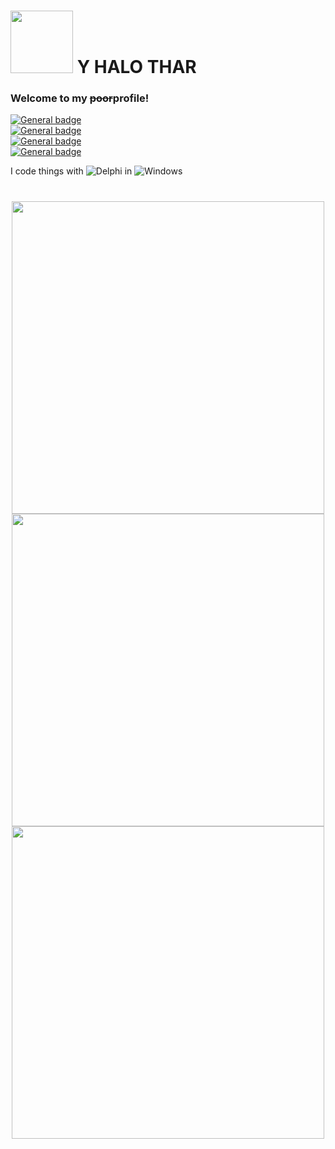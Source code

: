 # <img height="100" width="100" src="https://slackmojis.com/emojis/7421-typingcat/download" /> Y HALO THAR

### Welcome to my ~~poor~~profile!

[![General badge](https://img.shields.io/badge/Name:-Massimo%20Potere-blueviolet.svg)](https://shields.io/) <br/>
[![General badge](https://img.shields.io/badge/Age:-38-blueviolet.svg)](https://shields.io/) <br/>
[![General badge](https://img.shields.io/badge/From:-🇮🇹-blueviolet.svg)](https://shields.io/) <br/>
[![General badge](https://img.shields.io/badge/Favorite%20food:-🍕-blueviolet.svg)](https://shields.io/) <br/>

<p>I code things with <img src="https://img.shields.io/badge/Delphi-EE1F35.svg?logo=Delphi&logoColor=white&style=flat-square" alt="Delphi" /> in <img src="https://img.shields.io/badge/Windows-0078D6.svg?logo=Windows&logoColor=white&style=flat-square" alt="Windows" /> </p>

#

<p align="center">
  <img width="500" src="https://github-readme-stats.vercel.app/api?username=MassimoPotere&count_private=true&include_all_commits=true&theme=github_dark" /><br />
  <img width="500" src="https://github-profile-summary-cards.vercel.app/api/cards/profile-details?username=MassimoPotere&count_private=true&include_all_commits=true&theme=github_dark" /><br />
  <img width="500" src="https://github-readme-stats.vercel.app/api/top-langs/?username=MassimoPotere&layout=compact&theme=github_dark" /><br />
</p>
